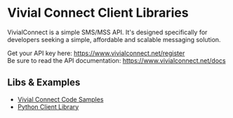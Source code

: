 # Vivial Connect Client Libraries

VivialConnect is a simple SMS/MSS API. It's designed specifically for developers seeking a simple, affordable and scalable messaging solution.

Get your API key here: https://www.vivialconnect.net/register <br/>
Be sure to read the API documentation: https://www.vivialconnect.net/docs

Libs & Examples
---------------

* [Vivial Connect Code Samples](https://github.com/vivialconnect/vivialconnect-sample-code)
* [Python Client Library](https://github.com/vivialconnect/vivialconnect-python)
